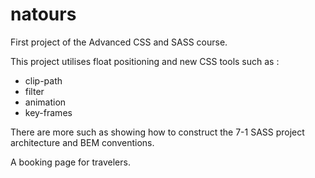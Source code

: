 # natours

First project of the Advanced CSS and SASS course.

This project utilises float positioning and new CSS tools such as :
   - clip-path
   - filter
   - animation
   - key-frames
   
 There are more such as showing how to construct the 7-1 SASS project architecture and BEM conventions.
 
 A booking page for travelers.
